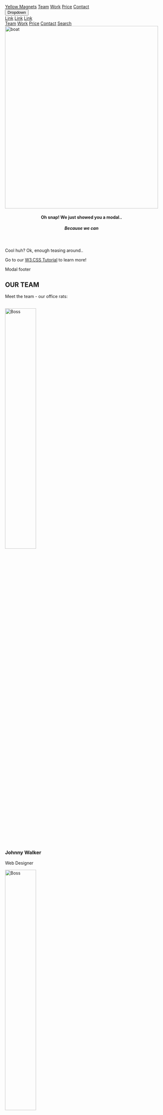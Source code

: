 
<html>
<title>Yellow Magnets</title>
<meta charset="UTF-8">
<meta name="viewport" content="width=device-width, initial-scale=1">
<link rel="stylesheet" href="https://www.w3schools.com/w3css/4/w3.css">
<link rel="stylesheet" href="https://www.w3schools.com/lib/w3-theme-black.css">
<link rel="stylesheet" href="https://cdnjs.cloudflare.com/ajax/libs/font-awesome/4.7.0/css/font-awesome.min.css">
<body id="myPage">

<!-- Sidebar on click -->
<nav class="w3-sidebar w3-bar-block w3-white w3-card w3-animate-left w3-xxlarge" style="display:none;z-index:2" id="mySidebar">
  <a href="javascript:void(0)" onclick="w3_close()" class="w3-bar-item w3-button w3-display-topright w3-text-teal">Close
    <i class="fa fa-remove"></i>
  </a>
  <a href="#" class="w3-bar-item w3-button">Link 1</a>
  <a href="#" class="w3-bar-item w3-button">Link 2</a>
  <a href="#" class="w3-bar-item w3-button">Link 3</a>
  <a href="#" class="w3-bar-item w3-button">Link 4</a>
  <a href="#" class="w3-bar-item w3-button">Link 5</a>
</nav>

<!-- Navbar -->
<div class="w3-top">
 <div class="w3-bar w3-theme-d2 w3-left-align">
  <a class="w3-bar-item w3-button w3-hide-medium w3-hide-large w3-right w3-hover-white w3-theme-d2" href="javascript:void(0);" onclick="openNav()"><i class="fa fa-bars"></i></a>
  <a href="#" class="w3-bar-item w3-button w3-teal"><i class="fa fa-home w3-margin-right"></i>Yellow Magnets</a>
  <a href="#team" class="w3-bar-item w3-button w3-hide-small w3-hover-white">Team</a>
  <a href="#work" class="w3-bar-item w3-button w3-hide-small w3-hover-white">Work</a>
  <a href="#pricing" class="w3-bar-item w3-button w3-hide-small w3-hover-white">Price</a>
  <a href="#contact" class="w3-bar-item w3-button w3-hide-small w3-hover-white">Contact</a>
    <div class="w3-dropdown-hover w3-hide-small">
    <button class="w3-button" title="Notifications">Dropdown <i class="fa fa-caret-down"></i></button>     
    <div class="w3-dropdown-content w3-card-4 w3-bar-block">
      <a href="#" class="w3-bar-item w3-button">Link</a>
      <a href="#" class="w3-bar-item w3-button">Link</a>
      <a href="#" class="w3-bar-item w3-button">Link</a>
    </div>
  </div>
  <a href="#" class="w3-bar-item w3-button w3-hide-small w3-right w3-hover-teal" title="Search"><i class="fa fa-search"></i></a>
 </div>

  <!-- Navbar on small screens -->
  <div id="navDemo" class="w3-bar-block w3-theme-d2 w3-hide w3-hide-large w3-hide-medium">
    <a href="#team" class="w3-bar-item w3-button">Team</a>
    <a href="#work" class="w3-bar-item w3-button">Work</a>
    <a href="#pricing" class="w3-bar-item w3-button">Price</a>
    <a href="#contact" class="w3-bar-item w3-button">Contact</a>
    <a href="#" class="w3-bar-item w3-button">Search</a>
  </div>
</div>

<!-- Image Header -->
<div class="w3-display-container w3-animate-opacity">
  <img src="https://en.wikipedia.org/wiki/File:Sail_Boat.jpg" alt="boat" style="width:100%;min-height:350px;max-height:600px;">
  
</div>

<!-- Modal -->
<div id="id01" class="w3-modal">
  <div class="w3-modal-content w3-card-4 w3-animate-top">
    <header class="w3-container w3-teal w3-display-container"> 
      <span onclick="document.getElementById('id01').style.display='none'" class="w3-button w3-teal w3-display-topright"><i class="fa fa-remove"></i></span>
      <h4>Oh snap! We just showed you a modal..</h4>
      <h5>Because we can <i class="fa fa-smile-o"></i></h5>
    </header>
    <div class="w3-container">
      <p>Cool huh? Ok, enough teasing around..</p>
      <p>Go to our <a class="w3-text-teal" href="/w3css/default.asp">W3.CSS Tutorial</a> to learn more!</p>
    </div>
    <footer class="w3-container w3-teal">
      <p>Modal footer</p>
    </footer>
  </div>
</div>

<!-- Team Container -->
<div class="w3-container w3-padding-64 w3-center" id="team">
<h2>OUR TEAM</h2>
<p>Meet the team - our office rats:</p>

<div class="w3-row"><br>

<div class="w3-quarter">
  <img src="/w3images/avatar.jpg" alt="Boss" style="width:45%" class="w3-circle w3-hover-opacity">
  <h3>Johnny Walker</h3>
  <p>Web Designer</p>
</div>

<div class="w3-quarter">
  <img src="/w3images/avatar.jpg" alt="Boss" style="width:45%" class="w3-circle w3-hover-opacity">
  <h3>Rebecca Flex</h3>
  <p>Support</p>
</div>

<div class="w3-quarter">
  <img src="/w3images/avatar.jpg" alt="Boss" style="width:45%" class="w3-circle w3-hover-opacity">
  <h3>Jan Ringo</h3>
  <p>Boss man</p>
</div>

<div class="w3-quarter">
  <img src="/w3images/avatar.jpg" alt="Boss" style="width:45%" class="w3-circle w3-hover-opacity">
  <h3>Kai Ringo</h3>
  <p>Fixer</p>
</div>

</div>
</div>

<!-- Work Row -->
<div class="w3-row-padding w3-padding-64 w3-theme-l1" id="work">

<div class="w3-quarter">
<h2>Our Work</h2>
<p>Lorem ipsum dolor sit amet, consectetur adipiscing elit, sed do eiusmod tempor incididunt ut labore et dolore magna aliqua. Ut enim ad minim veniam, quis nostrud exercitation ullamco laboris nisi ut aliquip ex ea commodo consequat. Duis aute irure dolor in reprehenderit in voluptate velit esse cillum dolore eu fugiat nulla pariatur. Excepteur sint occaecat cupidatat non proident, sunt in culpa qui officia deserunt mollit anim id est laborum.</p>
</div>

<div class="w3-quarter">
<div class="w3-card w3-white">
  <img src="/w3images/fjords.jpg" alt="Vernazza" style="width:100%">
  <div class="w3-container">
  <h3>Customer 1</h3>
  <h4>Trade</h4>
  <p>Blablabla</p>
  <p>Blablabla</p>
  <p>Blablabla</p>
  <p>Blablabla</p>
  </div>
  </div>
</div>

<div class="w3-quarter">
<div class="w3-card w3-white">
  <img src="/w3images/lights.jpg" alt="Cinque Terre" style="width:100%">
  <div class="w3-container">
  <h3>Customer 2</h3>
  <h4>Trade</h4>
  <p>Blablabla</p>
  <p>Blablabla</p>
  <p>Blablabla</p>
  <p>Blablabla</p>
  </div>
  </div>
</div>

<div class="w3-quarter">
<div class="w3-card w3-white">
  <img src="/w3images/mountains.jpg" alt="Monterosso" style="width:100%">
  <div class="w3-container">
  <h3>Customer 3</h3>
  <h4>Trade</h4>
  <p>Blablabla</p>
  <p>Blablabla</p>
  <p>Blablabla</p>
  <p>Blablabla</p>
  </div>
  </div>
</div>

</div>

<!-- Container -->
<div class="w3-container" style="position:relative">
  <a onclick="w3_open()" class="w3-button w3-xlarge w3-circle w3-teal"
  style="position:absolute;top:-28px;right:24px">+</a>
</div>

<!-- Pricing Row -->
<div class="w3-row-padding w3-center w3-padding-64" id="pricing">
    <h2>PRICING</h2>
    <p>Choose a pricing plan that fits your needs.</p><br>
    <div class="w3-third w3-margin-bottom">
      <ul class="w3-ul w3-border w3-hover-shadow">
        <li class="w3-theme">
          <p class="w3-xlarge">Basic</p>
        </li>
        <li class="w3-padding-16"><b>10GB</b> Storage</li>
        <li class="w3-padding-16"><b>10</b> Emails</li>
        <li class="w3-padding-16"><b>10</b> Domains</li>
        <li class="w3-padding-16"><b>Endless</b> Support</li>
        <li class="w3-padding-16">
          <h2 class="w3-wide"><i class="fa fa-usd"></i> 10</h2>
          <span class="w3-opacity">per month</span>
        </li>
        <li class="w3-theme-l5 w3-padding-24">
          <button class="w3-button w3-teal w3-padding-large"><i class="fa fa-check"></i> Sign Up</button>
        </li>
      </ul>
    </div>

    <div class="w3-third w3-margin-bottom">
      <ul class="w3-ul w3-border w3-hover-shadow">
        <li class="w3-theme-l2">
          <p class="w3-xlarge">Pro</p>
        </li>
        <li class="w3-padding-16"><b>25GB</b> Storage</li>
        <li class="w3-padding-16"><b>25</b> Emails</li>
        <li class="w3-padding-16"><b>25</b> Domains</li>
        <li class="w3-padding-16"><b>Endless</b> Support</li>
        <li class="w3-padding-16">
          <h2 class="w3-wide"><i class="fa fa-usd"></i> 25</h2>
          <span class="w3-opacity">per month</span>
        </li>
        <li class="w3-theme-l5 w3-padding-24">
          <button class="w3-button w3-teal w3-padding-large"><i class="fa fa-check"></i> Sign Up</button>
        </li>
      </ul>
    </div>

    <div class="w3-third w3-margin-bottom">
      <ul class="w3-ul w3-border w3-hover-shadow">
        <li class="w3-theme">
          <p class="w3-xlarge">Premium</p>
        </li>
        <li class="w3-padding-16"><b>50GB</b> Storage</li>
        <li class="w3-padding-16"><b>50</b> Emails</li>
        <li class="w3-padding-16"><b>50</b> Domains</li>
        <li class="w3-padding-16"><b>Endless</b> Support</li>
        <li class="w3-padding-16">
          <h2 class="w3-wide"><i class="fa fa-usd"></i> 50</h2>
          <span class="w3-opacity">per month</span>
        </li>
        <li class="w3-theme-l5 w3-padding-24">
          <button class="w3-button w3-teal w3-padding-large"><i class="fa fa-check"></i> Sign Up</button>
        </li>
      </ul>
    </div>
</div>

<!-- Contact Container -->
<div class="w3-container w3-padding-64 w3-theme-l5" id="contact">
  <div class="w3-row">
    <div class="w3-col m5">
    <div class="w3-padding-16"><span class="w3-xlarge w3-border-teal w3-bottombar">Contact Us</span></div>
      <h3>Address</h3>
      <p>Swing by for a cup of coffee, or whatever.</p>
      <p><i class="fa fa-map-marker w3-text-teal w3-xlarge"></i>  Chicago, US</p>
      <p><i class="fa fa-phone w3-text-teal w3-xlarge"></i>  +00 1515151515</p>
      <p><i class="fa fa-envelope-o w3-text-teal w3-xlarge"></i>  test@test.com</p>
    </div>
    <div class="w3-col m7">
      <form class="w3-container w3-card-4 w3-padding-16 w3-white" action="/action_page.php" target="_blank">
      <div class="w3-section">      
        <label>Name</label>
        <input class="w3-input" type="text" name="Name" required>
      </div>
      <div class="w3-section">      
        <label>Email</label>
        <input class="w3-input" type="text" name="Email" required>
      </div>
      <div class="w3-section">      
        <label>Message</label>
        <input class="w3-input" type="text" name="Message" required>
      </div>  
      <input class="w3-check" type="checkbox" checked name="Like">
      <label>I Like it!</label>
      <button type="submit" class="w3-button w3-right w3-theme">Send</button>
      </form>
    </div>
  </div>
</div>

<!-- Google Maps -->
<div id="googleMap" style="width:100%;height:420px;"></div>
<script>
function myMap()
{
  myCenter=new google.maps.LatLng(41.878114, -87.629798);
  var mapOptions= {
    center:myCenter,
    zoom:12, scrollwheel: false, draggable: false,
    mapTypeId:google.maps.MapTypeId.ROADMAP
  };
  var map=new google.maps.Map(document.getElementById("googleMap"),mapOptions);

  var marker = new google.maps.Marker({
    position: myCenter,
  });
  marker.setMap(map);
}
</script>
<script src="https://maps.googleapis.com/maps/api/js?key=AIzaSyBu-916DdpKAjTmJNIgngS6HL_kDIKU0aU&callback=myMap"></script>
<!--
To use this code on your website, get a free API key from Google.
Read more at: https://www.w3schools.com/graphics/google_maps_basic.asp
-->

<!-- Footer -->
<footer class="w3-container w3-padding-32 w3-theme-d1 w3-center">
  <h4>Follow Us</h4>
  <a class="w3-button w3-large w3-teal" href="javascript:void(0)" title="Facebook"><i class="fa fa-facebook"></i></a>
  <a class="w3-button w3-large w3-teal" href="javascript:void(0)" title="Twitter"><i class="fa fa-twitter"></i></a>
  <a class="w3-button w3-large w3-teal" href="javascript:void(0)" title="Google +"><i class="fa fa-google-plus"></i></a>
  <a class="w3-button w3-large w3-teal" href="javascript:void(0)" title="Google +"><i class="fa fa-instagram"></i></a>
  <a class="w3-button w3-large w3-teal w3-hide-small" href="javascript:void(0)" title="Linkedin"><i class="fa fa-linkedin"></i></a>
  <p>Powered by <a href="https://www.w3schools.com/w3css/default.asp" target="_blank">w3.css</a></p>

  <div style="position:relative;bottom:100px;z-index:1;" class="w3-tooltip w3-right">
    <span class="w3-text w3-padding w3-teal w3-hide-small">Go To Top</span>   
    <a class="w3-button w3-theme" href="#myPage"><span class="w3-xlarge">
    <i class="fa fa-chevron-circle-up"></i></span></a>
  </div>
</footer>

<script>
// Script for side navigation
function w3_open() {
    var x = document.getElementById("mySidebar");
    x.style.width = "300px";
    x.style.paddingTop = "10%";
    x.style.display = "block";
}

// Close side navigation
function w3_close() {
    document.getElementById("mySidebar").style.display = "none";
}

// Used to toggle the menu on smaller screens when clicking on the menu button
function openNav() {
    var x = document.getElementById("navDemo");
    if (x.className.indexOf("w3-show") == -1) {
        x.className += " w3-show";
    } else { 
        x.className = x.className.replace(" w3-show", "");
    }
}
</script>

</body>
</html>
